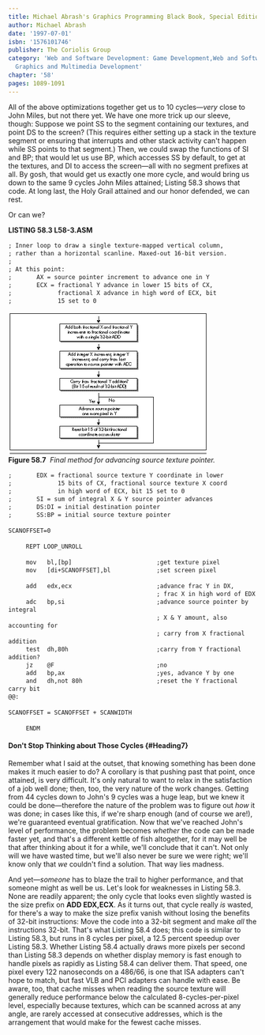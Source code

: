 ```yaml
---
title: Michael Abrash's Graphics Programming Black Book, Special Edition
author: Michael Abrash
date: '1997-07-01'
isbn: '1576101746'
publisher: The Coriolis Group
category: 'Web and Software Development: Game Development,Web and Software Development:
  Graphics and Multimedia Development'
chapter: '58'
pages: 1089-1091
---
```


All of the above optimizations together get us to 10 cycles—*very* close
to John Miles, but not there yet. We have one more trick up our sleeve,
though: Suppose we point SS to the segment containing our textures, and
point DS to the screen? (This requires either setting up a stack in the
texture segment or ensuring that interrupts and other stack activity
can't happen while SS points to that segment.) Then, we could swap the
functions of SI and BP; that would let us use BP, which accesses SS by
default, to get at the textures, and DI to access the screen—all with no
segment prefixes at all. By gosh, that would get us exactly one more
cycle, and would bring us down to the same 9 cycles John Miles attained;
Listing 58.3 shows that code. At long last, the Holy Grail attained and
our honor defended, we can rest.

Or can we?

**LISTING 58.3 L58-3.ASM**

    ; Inner loop to draw a single texture-mapped vertical column,
    ; rather than a horizontal scanline. Maxed-out 16-bit version.
    ;
    ; At this point:
    ;       AX = source pointer increment to advance one in Y
    ;       ECX = fractional Y advance in lower 15 bits of CX,
    ;             fractional X advance in high word of ECX, bit
    ;             15 set to 0

![](images/58-07.jpg)\
 **Figure 58.7**  *Final method for advancing source texture pointer.*

    ;       EDX = fractional source texture Y coordinate in lower
    ;             15 bits of CX, fractional source texture X coord
    ;             in high word of ECX, bit 15 set to 0
    ;       SI = sum of integral X & Y source pointer advances
    ;       DS:DI = initial destination pointer
    ;       SS:BP = initial source texture pointer

    SCANOFFSET=0

         REPT LOOP_UNROLL

         mov   bl,[bp]                        ;get texture pixel
         mov   [di+SCANOFFSET],bl             ;set screen pixel

         add   edx,ecx                        ;advance frac Y in DX,
                                              ; frac X in high word of EDX
         adc   bp,si                          ;advance source pointer by integral
                                              ; X & Y amount, also accounting for
                                              ; carry from X fractional addition
         test  dh,80h                         ;carry from Y fractional addition?
         jz    @F                             ;no
         add   bp,ax                          ;yes, advance Y by one
         and   dh,not 80h                     ;reset the Y fractional carry bit
    @@:

    SCANOFFSET = SCANOFFSET + SCANWIDTH

         ENDM

#### Don't Stop Thinking about Those Cycles {#Heading7}

Remember what I said at the outset, that knowing something has been done
makes it much easier to do? A corollary is that pushing past that point,
once attained, is very difficult. It's only natural to want to relax in
the satisfaction of a job well done; then, too, the very nature of the
work changes. Getting from 44 cycles down to John's 9 cycles was a huge
leap, but we knew it could be done—therefore the nature of the problem
was to figure out *how* it was done; in cases like this, if we're sharp
enough (and of course we are!), we're guaranteed eventual gratification.
Now that we've reached John's level of performance, the problem becomes
*whether* the code can be made faster yet, and that's a different kettle
of fish altogether, for it may well be that after thinking about it for
a while, we'll conclude that it can't. Not only will we have wasted
time, but we'll also never be sure we were right; we'll know only that
*we* couldn't find a solution. That way lies madness.

And yet—*someone* has to blaze the trail to higher performance, and that
someone might as well be us. Let's look for weaknesses in Listing 58.3.
None are readily apparent; the only cycle that looks even slightly
wasted is the size prefix on **ADD EDX,ECX**. As it turns out, that
cycle really *is* wasted, for there's a way to make the size prefix
vanish without losing the benefits of 32-bit instructions: Move the code
into a 32-bit segment and make *all* the instructions 32-bit. That's
what Listing 58.4 does; this code is similar to Listing 58.3, but runs
in 8 cycles per pixel, a 12.5 percent speedup over Listing 58.3. Whether
Listing 58.4 actually draws more pixels per second than Listing 58.3
depends on whether display memory is fast enough to handle pixels as
rapidly as Listing 58.4 can deliver them. That speed, one pixel every
122 nanoseconds on a 486/66, is one that ISA adapters can't hope to
match, but fast VLB and PCI adapters can handle with ease. Be aware,
too, that cache misses when reading the source texture will generally
reduce performance below the calculated 8-cycles-per-pixel level,
especially because textures, which can be scanned across at any angle,
are rarely accessed at consecutive addresses, which is the arrangement
that would make for the fewest cache misses.
